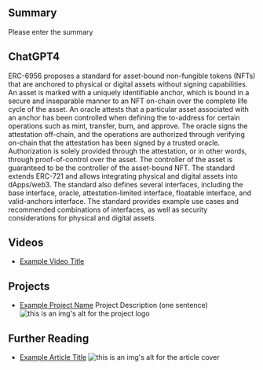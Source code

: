## Summary

Please enter the summary

## ChatGPT4

ERC-6956 proposes a standard for asset-bound non-fungible tokens (NFTs) that are anchored to physical or digital assets without signing capabilities. An asset is marked with a uniquely identifiable anchor, which is bound in a secure and inseparable manner to an NFT on-chain over the complete life cycle of the asset. An oracle attests that a particular asset associated with an anchor has been controlled when defining the to-address for certain operations such as mint, transfer, burn, and approve. The oracle signs the attestation off-chain, and the operations are authorized through verifying on-chain that the attestation has been signed by a trusted oracle. Authorization is solely provided through the attestation, or in other words, through proof-of-control over the asset. The controller of the asset is guaranteed to be the controller of the asset-bound NFT. The standard extends ERC-721 and allows integrating physical and digital assets into dApps/web3. The standard also defines several interfaces, including the base interface, oracle, attestation-limited interface, floatable interface, and valid-anchors interface. The standard provides example use cases and recommended combinations of interfaces, as well as security considerations for physical and digital assets.

## Videos

- [Example Video Title](https://www.youtube.com/watch?v=TDGq4aeevgY)

## Projects

- [Example Project Name](https://xxxx.xxx/xxxxx) Project Description (one sentence) ![this is an img's alt for the project logo](https://xxxx.xxx/project-logo.xxx)

## Further Reading

- [Example Article Title](https://xxxx.xxx/xxxxx) ![this is an img's alt for the article cover](https://xxxx.xxx/article-cover.xxx)
